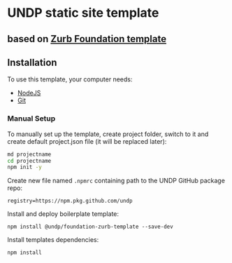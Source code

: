 # UNDP static site template
## based on [Zurb Foundation template](https://github.com/zurb/foundation-zurb-template)

## Installation

To use this template, your computer needs:

- [NodeJS](https://nodejs.org/en/)
- [Git](https://git-scm.com/)

### Manual Setup

To manually set up the template, create project folder, switch to it and create default project.json file (it will be replaced later):

```bash
md projectname
cd projectname
npm init -y
```

Create new file named `.npmrc` containing path to the UNDP GitHub package repo:

```
registry=https://npm.pkg.github.com/undp
```

Install and deploy boilerplate template:

```
npm install @undp/foundation-zurb-template --save-dev
```

Install templates dependencies:

```
npm install
```
